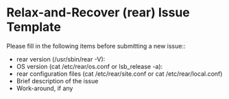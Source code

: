 Relax-and-Recover (rear) Issue Template
=======================================

Please fill in the following items before submitting a new issue::
* rear version (/usr/sbin/rear -V):
* OS version (cat /etc/rear/os.conf or lsb_release  -a):
* rear configuration files (cat /etc/rear/site.conf or cat /etc/rear/local.conf)
* Brief description of the issue
* Work-around, if any
